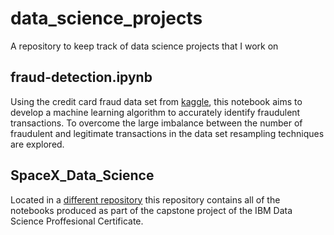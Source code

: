 # data_science_projects
A repository to keep track of data science projects that I work on

## fraud-detection.ipynb
Using the credit card fraud data set from [kaggle](https://www.kaggle.com/datasets/mlg-ulb/creditcardfraud), this notebook aims to develop a machine learning algorithm to accurately identify fraudulent transactions.
To overcome the large imbalance between the number of fraudulent and legitimate transactions in the data set resampling techniques are explored.

## SpaceX_Data_Science
Located in a [different repository](https://github.com/ohall1/SpaceX_Data_Science) this repository contains all of the notebooks produced as part of the capstone project of the IBM Data Science Proffesional Certificate.
